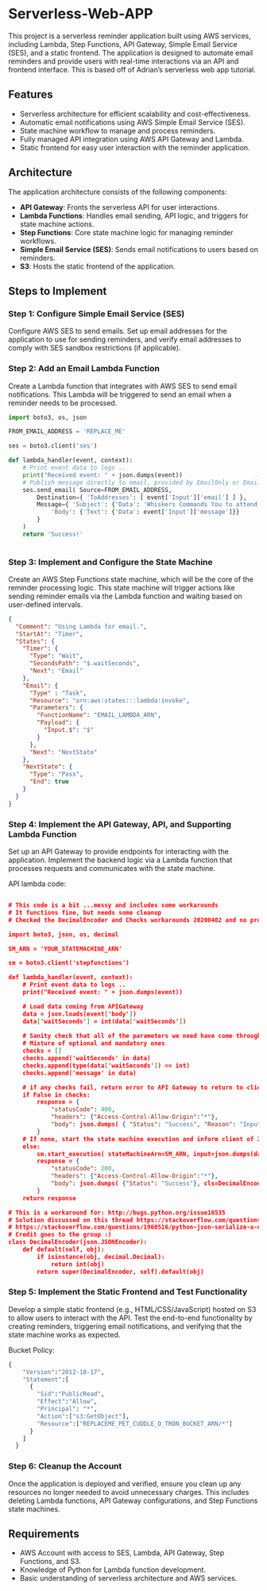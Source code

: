 # Serverless-Web-APP

This project is a serverless reminder application built using AWS services, including Lambda, Step Functions, API Gateway, Simple Email Service (SES), and a static frontend. The application is designed to automate email reminders and provide users with real-time interactions via an API and frontend interface. This is based off of Adrian’s serverless web app tutorial.

## Features

- Serverless architecture for efficient scalability and cost-effectiveness.
- Automatic email notifications using AWS Simple Email Service (SES).
- State machine workflow to manage and process reminders.
- Fully managed API integration using AWS API Gateway and Lambda.
- Static frontend for easy user interaction with the reminder application.

## Architecture

The application architecture consists of the following components:

- **API Gateway**: Fronts the serverless API for user interactions.
- **Lambda Functions**: Handles email sending, API logic, and triggers for state machine actions.
- **Step Functions**: Core state machine logic for managing reminder workflows.
- **Simple Email Service (SES)**: Sends email notifications to users based on reminders.
- **S3**: Hosts the static frontend of the application.

## Steps to Implement

### Step 1: Configure Simple Email Service (SES)

Configure AWS SES to send emails. Set up email addresses for the application to use for sending reminders, and verify email addresses to comply with SES sandbox restrictions (if applicable).

### Step 2: Add an Email Lambda Function

Create a Lambda function that integrates with AWS SES to send email notifications. This Lambda will be triggered to send an email when a reminder needs to be processed.

```python
import boto3, os, json

FROM_EMAIL_ADDRESS = 'REPLACE_ME'

ses = boto3.client('ses')

def lambda_handler(event, context):
    # Print event data to logs .. 
    print("Received event: " + json.dumps(event))
    # Publish message directly to email, provided by EmailOnly or EmailPar TASK
    ses.send_email( Source=FROM_EMAIL_ADDRESS,
        Destination={ 'ToAddresses': [ event['Input']['email'] ] }, 
        Message={ 'Subject': {'Data': 'Whiskers Commands You to attend!'},
            'Body': {'Text': {'Data': event['Input']['message']}}
        }
    )
    return 'Success!'
  
```

### Step 3: Implement and Configure the State Machine

Create an AWS Step Functions state machine, which will be the core of the reminder processing logic. This state machine will trigger actions like sending reminder emails via the Lambda function and waiting based on user-defined intervals.

```json
{
  "Comment": "Using Lambda for email.",
  "StartAt": "Timer",
  "States": {
    "Timer": {
      "Type": "Wait",
      "SecondsPath": "$.waitSeconds",
      "Next": "Email"
    },
    "Email": {
      "Type" : "Task",
      "Resource": "arn:aws:states:::lambda:invoke",
      "Parameters": {
        "FunctionName": "EMAIL_LAMBDA_ARN",
        "Payload": {
          "Input.$": "$"
        }
      },
      "Next": "NextState"
    },
    "NextState": {
      "Type": "Pass",
      "End": true
    }
  }
}
```

### Step 4: Implement the API Gateway, API, and Supporting Lambda Function

Set up an API Gateway to provide endpoints for interacting with the application. Implement the backend logic via a Lambda function that processes requests and communicates with the state machine.

API lambda code: 

```json

# This code is a bit ...messy and includes some workarounds
# It functions fine, but needs some cleanup
# Checked the DecimalEncoder and Checks workarounds 20200402 and no progression towards fix

import boto3, json, os, decimal

SM_ARN = 'YOUR_STATEMACHINE_ARN'

sm = boto3.client('stepfunctions')

def lambda_handler(event, context):
    # Print event data to logs .. 
    print("Received event: " + json.dumps(event))

    # Load data coming from APIGateway
    data = json.loads(event['body'])
    data['waitSeconds'] = int(data['waitSeconds'])
    
    # Sanity check that all of the parameters we need have come through from API gateway
    # Mixture of optional and mandatory ones
    checks = []
    checks.append('waitSeconds' in data)
    checks.append(type(data['waitSeconds']) == int)
    checks.append('message' in data)

    # if any checks fail, return error to API Gateway to return to client
    if False in checks:
        response = {
            "statusCode": 400,
            "headers": {"Access-Control-Allow-Origin":"*"},
            "body": json.dumps( { "Status": "Success", "Reason": "Input failed validation" }, cls=DecimalEncoder )
        }
    # If none, start the state machine execution and inform client of 2XX success :)
    else: 
        sm.start_execution( stateMachineArn=SM_ARN, input=json.dumps(data, cls=DecimalEncoder) )
        response = {
            "statusCode": 200,
            "headers": {"Access-Control-Allow-Origin":"*"},
            "body": json.dumps( {"Status": "Success"}, cls=DecimalEncoder )
        }
    return response

# This is a workaround for: http://bugs.python.org/issue16535
# Solution discussed on this thread https://stackoverflow.com/questions/11942364/typeerror-integer-is-not-json-serializable-when-serializing-json-in-python
# https://stackoverflow.com/questions/1960516/python-json-serialize-a-decimal-object
# Credit goes to the group :)
class DecimalEncoder(json.JSONEncoder):
    def default(self, obj):
        if isinstance(obj, decimal.Decimal):
            return int(obj)
        return super(DecimalEncoder, self).default(obj)

```

### Step 5: Implement the Static Frontend and Test Functionality

Develop a simple static frontend (e.g., HTML/CSS/JavaScript) hosted on S3 to allow users to interact with the API. Test the end-to-end functionality by creating reminders, triggering email notifications, and verifying that the state machine works as expected.

Bucket Policy: 

```python
{
    "Version":"2012-10-17",
    "Statement":[
      {
        "Sid":"PublicRead",
        "Effect":"Allow",
        "Principal": "*",
        "Action":["s3:GetObject"],
        "Resource":["REPLACEME_PET_CUDDLE_O_TRON_BUCKET_ARN/*"]
      }
    ]
  }

```

### Step 6: Cleanup the Account

Once the application is deployed and verified, ensure you clean up any resources no longer needed to avoid unnecessary charges. This includes deleting Lambda functions, API Gateway configurations, and Step Functions state machines.

## Requirements

- AWS Account with access to SES, Lambda, API Gateway, Step Functions, and S3.
- Knowledge of Python for Lambda function development.
- Basic understanding of serverless architecture and AWS services.
